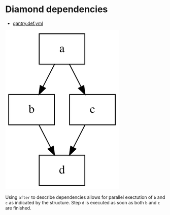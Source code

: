 # Diamond dependencies

  * [gantry.def.yml](./gantry.def.yml)

![pipeline.svg](./pipeline.svg)

Using `after` to describe dependencies allows for parallel exectution of `b`
and `c` as indicated by the structure. Step `d` is executed as soon as both
`b` and `c` are finished.
